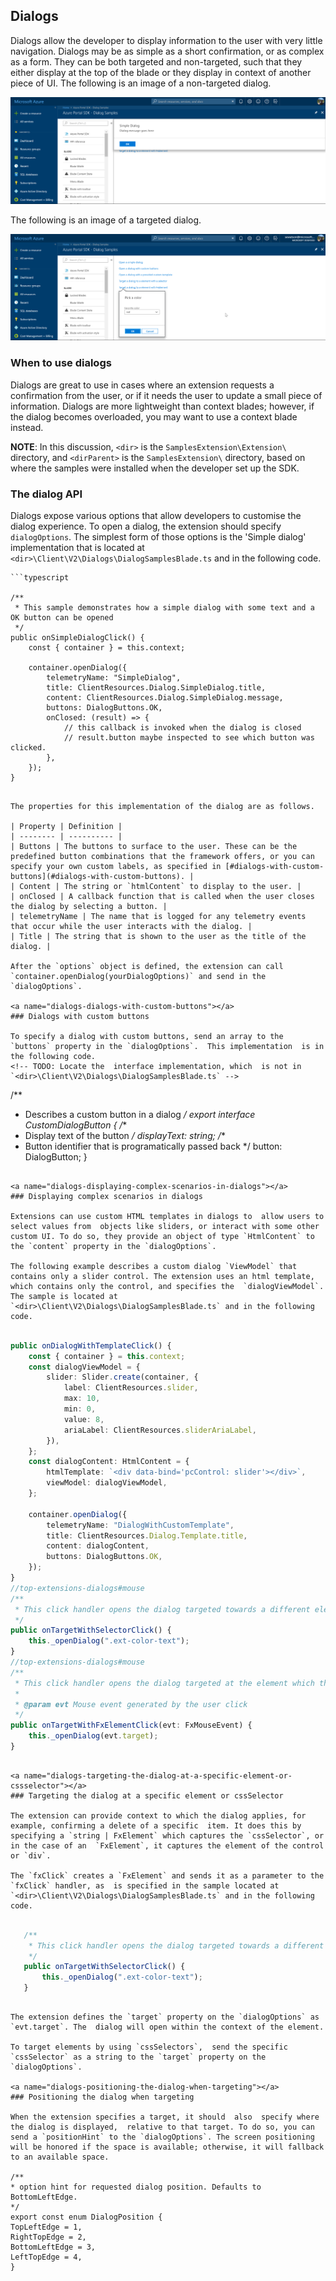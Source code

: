 
<a name="dialogs"></a>
## Dialogs

Dialogs allow the developer to display information to the user with very little navigation. Dialogs may be as simple as a short confirmation, or as complex as a form. They can be both targeted and non-targeted, such that they either display at the top of the blade or they display in context of another piece of UI. The following is an image of a non-targeted dialog.

![alt-text](../media/portalfx-ui-concepts/dialog-non-targeted.png "Non-targeted dialog")

The following is an image of a targeted dialog.

![alt-text](../media/portalfx-ui-concepts/dialog-targeted.png "Targeted dialog")

<a name="dialogs-when-to-use-dialogs"></a>
### When to use dialogs

Dialogs are great to use in cases where an extension requests a confirmation from the user, or if it needs the user to update a small piece of information. Dialogs are more lightweight than context blades; however, if the dialog becomes overloaded, you may want to use a context blade instead.

**NOTE**: In this discussion, `<dir>` is the `SamplesExtension\Extension\` directory, and `<dirParent>`  is the `SamplesExtension\` directory, based on where the samples were installed when the developer set up the SDK. 

<a name="dialogs-the-dialog-api"></a>
### The dialog API

Dialogs expose various options that allow developers to customise the dialog experience. To open a dialog, the extension should specify `dialogOptions`. The simplest form of those options is the 'Simple dialog' implementation that is located at `<dir>\Client\V2\Dialogs\DialogSamplesBlade.ts` and in the following code.

```
```typescript

/**
 * This sample demonstrates how a simple dialog with some text and a OK button can be opened
 */
public onSimpleDialogClick() {
    const { container } = this.context;

    container.openDialog({
        telemetryName: "SimpleDialog",
        title: ClientResources.Dialog.SimpleDialog.title,
        content: ClientResources.Dialog.SimpleDialog.message,
        buttons: DialogButtons.OK,
        onClosed: (result) => {
            // this callback is invoked when the dialog is closed
            // result.button maybe inspected to see which button was clicked.
        },
    });
}

```
```

The properties for this implementation of the dialog are as follows.

| Property | Definition |
| -------- | ---------- |
| Buttons | The buttons to surface to the user. These can be the predefined button combinations that the framework offers, or you can specify your own custom labels, as specified in [#dialogs-with-custom-buttons](#dialogs-with-custom-buttons). |
| Content | The string or `htmlContent` to display to the user. |
| onClosed | A callback function that is called when the user closes the dialog by selecting a button. |
| telemetryName | The name that is logged for any telemetry events that occur while the user interacts with the dialog. |
| Title | The string that is shown to the user as the title of the dialog. |

After the `options` object is defined, the extension can call `container.openDialog(yourDialogOptions)` and send in the `dialogOptions`.

<a name="dialogs-dialogs-with-custom-buttons"></a>
### Dialogs with custom buttons

To specify a dialog with custom buttons, send an array to the `buttons` property in the `dialogOptions`.  This implementation  is in the following code. 
<!-- TODO: Locate the  interface implementation, which  is not in `<dir>\Client\V2\Dialogs\DialogSamplesBlade.ts` -->

```
/**
* Describes a custom button in a dialog
*/
export interface CustomDialogButton {
/**
* Display text of the button
*/
displayText: string;
/**
* Button identifier that is programatically passed back
*/
button: DialogButton;
}
```

<a name="dialogs-displaying-complex-scenarios-in-dialogs"></a>
### Displaying complex scenarios in dialogs

Extensions can use custom HTML templates in dialogs to  allow users to select values from  objects like sliders, or interact with some other custom UI. To do so, they provide an object of type `HtmlContent` to the `content` property in the `dialogOptions`.  

The following example describes a custom dialog `ViewModel` that contains only a slider control. The extension uses an html template, which contains only the control, and specifies the  `dialogViewModel`. The sample is located at  `<dir>\Client\V2\Dialogs\DialogSamplesBlade.ts` and in the following code.

```
```typescript

public onDialogWithTemplateClick() {
    const { container } = this.context;
    const dialogViewModel = {
        slider: Slider.create(container, {
            label: ClientResources.slider,
            max: 10,
            min: 0,
            value: 8,
            ariaLabel: ClientResources.sliderAriaLabel,
        }),
    };
    const dialogContent: HtmlContent = {
        htmlTemplate: `<div data-bind='pcControl: slider'></div>`,
        viewModel: dialogViewModel,
    };

    container.openDialog({
        telemetryName: "DialogWithCustomTemplate",
        title: ClientResources.Dialog.Template.title,
        content: dialogContent,
        buttons: DialogButtons.OK,
    });
}
//top-extensions-dialogs#mouse 
/**
 * This click handler opens the dialog targeted towards a different element using a selector
 */
public onTargetWithSelectorClick() {
    this._openDialog(".ext-color-text");
}
//top-extensions-dialogs#mouse
/**
 * This click handler opens the dialog targeted at the element which the click came from
 *
 * @param evt Mouse event generated by the user click
 */
public onTargetWithFxElementClick(evt: FxMouseEvent) {
    this._openDialog(evt.target);
}

```
```

<a name="dialogs-targeting-the-dialog-at-a-specific-element-or-cssselector"></a>
### Targeting the dialog at a specific element or cssSelector

The extension can provide context to which the dialog applies, for example, confirming a delete of a specific  item. It does this by specifying a `string | FxElement` which captures the `cssSelector`, or in the case of an  `FxElement`, it captures the element of the control or `div`. 

The `fxClick` creates a `FxElement` and sends it as a parameter to the `fxClick` handler, as  is specified in the sample located at  `<dir>\Client\V2\Dialogs\DialogSamplesBlade.ts` and in the following code.

```
```typescript

   /**
    * This click handler opens the dialog targeted towards a different element using a selector
    */
   public onTargetWithSelectorClick() {
       this._openDialog(".ext-color-text");
   }

```
```

The extension defines the `target` property on the `dialogOptions` as `evt.target`. The  dialog will open within the context of the element.

To target elements by using `cssSelectors`,  send the specific `cssSelector` as a string to the `target` property on the `dialogOptions`.

<a name="dialogs-positioning-the-dialog-when-targeting"></a>
### Positioning the dialog when targeting

When the extension specifies a target, it should  also  specify where the dialog is displayed,  relative to that target. To do so, you can send a `positionHint` to the `dialogOptions`. The screen positioning will be honored if the space is available; otherwise, it will fallback to an available space.

/**
* option hint for requested dialog position. Defaults to BottomLeftEdge.
*/
export const enum DialogPosition {
TopLeftEdge = 1,
RightTopEdge = 2,
BottomLeftEdge = 3,
LeftTopEdge = 4,
}

